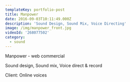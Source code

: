 ```yaml
---
templateKey: portfolio-post
title: Manpower
date: 2016-09-03T10:11:49.000Z
description: 'Sound Design, Sound Mix, Voice Directing'
image: /img/manpower_front.jpg
videoId: '268077502'
category:
  - sound
---
```

Manpower - web commercial

Sound design, Sound mix, Voice direct & record

Client: Online voices
